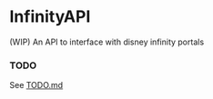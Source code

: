 # InfinityAPI
(WIP) An API to interface with disney infinity portals

### TODO
See [TODO.md](TODO.md)